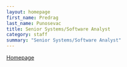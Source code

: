 ```yaml
---
layout: homepage
first_name: Predrag
last_name: Punosevac
title: Senior Systems/Software Analyst
category: staff
summary: "Senior Systems/Software Analyst"
---
```


[Homepage][1]

[1]:<http://predrag.freeshell.org>
